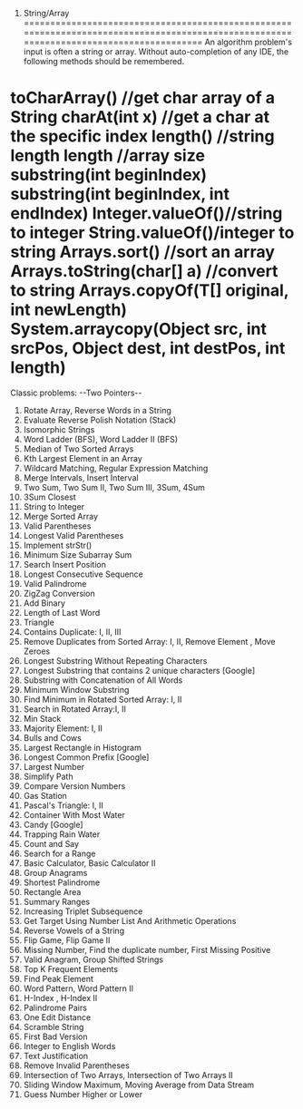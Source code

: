 1. String/Array
========================================================================================================================================
An algorithm problem's input is often a string or array. Without auto-completion of any IDE, the following methods should be remembered.

toCharArray() //get char array of a String
charAt(int x) //get a char at the specific index
length() //string length
length //array size 
substring(int beginIndex) 
substring(int beginIndex, int endIndex)
Integer.valueOf()//string to integer
String.valueOf()/integer to string
Arrays.sort()  //sort an array
Arrays.toString(char[] a) //convert to string
Arrays.copyOf(T[] original, int newLength)
System.arraycopy(Object src, int srcPos, Object dest, int destPos, int length)
=======================================================================================================================================
Classic problems:
--Two Pointers--
1) Rotate Array, Reverse Words in a String
2) Evaluate Reverse Polish Notation (Stack)
3) Isomorphic Strings
4) Word Ladder (BFS), Word Ladder II (BFS)
5) Median of Two Sorted Arrays
5) Kth Largest Element in an Array
6) Wildcard Matching, Regular Expression Matching
7) Merge Intervals, Insert Interval
9) Two Sum, Two Sum II, Two Sum III, 3Sum, 4Sum
10) 3Sum Closest
11) String to Integer
12) Merge Sorted Array
13) Valid Parentheses
13) Longest Valid Parentheses
14) Implement strStr()
15) Minimum Size Subarray Sum
16) Search Insert Position
17) Longest Consecutive Sequence
18) Valid Palindrome
19) ZigZag Conversion
20) Add Binary 
21) Length of Last Word
22) Triangle
24) Contains Duplicate: I, II, III
25) Remove Duplicates from Sorted Array: I, II, Remove Element , Move Zeroes
27) Longest Substring Without Repeating Characters
28) Longest Substring that contains 2 unique characters [Google]
28) Substring with Concatenation of All Words
29) Minimum Window Substring
31) Find Minimum in Rotated Sorted Array: I, II
32) Search in Rotated Array:I, II
33) Min Stack
34) Majority Element: I, II
35) Bulls and Cows 
36) Largest Rectangle in Histogram
37) Longest Common Prefix [Google]
38) Largest Number
39) Simplify Path
40) Compare Version Numbers
41) Gas Station
44) Pascal's Triangle: I, II
45) Container With Most Water
45) Candy [Google]
45) Trapping Rain Water
46) Count and Say
47) Search for a Range
48) Basic Calculator, Basic Calculator II
49) Group Anagrams
50) Shortest Palindrome
51) Rectangle Area
52) Summary Ranges
53) Increasing Triplet Subsequence
54) Get Target Using Number List And Arithmetic Operations 
55) Reverse Vowels of a String 
56) Flip Game, Flip Game II
57) Missing Number, Find the duplicate number, First Missing Positive 
58) Valid Anagram, Group Shifted Strings
59) Top K Frequent Elements
60) Find Peak Element
61) Word Pattern, Word Pattern II
62) H-Index , H-Index II
63) Palindrome Pairs
64) One Edit Distance
65) Scramble String
66) First Bad Version
67) Integer to English Words
68) Text Justification 
69) Remove Invalid Parentheses
70) Intersection of Two Arrays, Intersection of Two Arrays II
71) Sliding Window Maximum, Moving Average from Data Stream
72) Guess Number Higher or Lower
